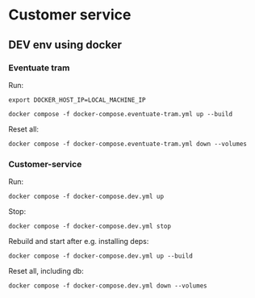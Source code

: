 # Customer service

## DEV env using docker

### Eventuate tram 

Run:

```
export DOCKER_HOST_IP=LOCAL_MACHINE_IP
```

```
docker compose -f docker-compose.eventuate-tram.yml up --build
```

Reset all:

```
docker compose -f docker-compose.eventuate-tram.yml down --volumes
```

### Customer-service

Run:

```
docker compose -f docker-compose.dev.yml up
```

Stop:

```
docker compose -f docker-compose.dev.yml stop 
```

Rebuild and start after e.g. installing deps:

```
docker compose -f docker-compose.dev.yml up --build
```

Reset all, including db:

```
docker compose -f docker-compose.dev.yml down --volumes
```


